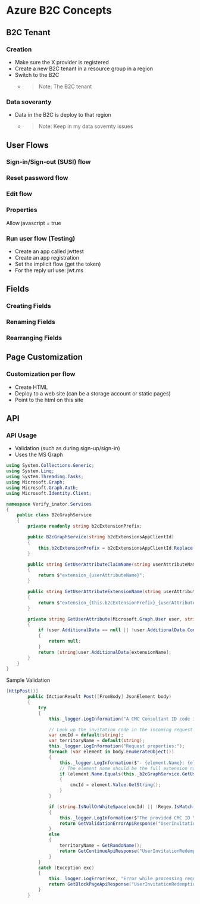 # Azure B2C Concepts

## B2C Tenant

### Creation

- Make sure the X provider is registered
- Create a new B2C tenant in a resource group in a region
- Switch to the B2C
  - > Note: The B2C tenant

### Data soveranty

- Data in the B2C is deploy to that region
  - > Note: Keep in my data sovernty issues

## User Flows

### Sign-in/Sign-out (SUSI) flow

### Reset password flow

### Edit flow

### Properties

Allow javascript = true

### Run user flow (Testing)

- Create an app called jwttest
- Create an app registration
- Set the implicit flow (get the token)
- For the reply url use: jwt.ms

## Fields 

### Creating Fields

### Renaming Fields

### Rearranging Fields

## Page Customization

### Customization per flow

- Create HTML
- Deploy to a web site (can be a storage account or static pages)
- Point to the html on this site

## API

### API Usage

- Validation (such as during sign-up/sign-in)
- Uses the MS Graph

```c#
using System.Collections.Generic;
using System.Linq;
using System.Threading.Tasks;
using Microsoft.Graph;
using Microsoft.Graph.Auth;
using Microsoft.Identity.Client;

namespace Verify_inator.Services
{
    public class B2cGraphService
    {
        private readonly string b2cExtensionPrefix;

        public B2cGraphService(string b2cExtensionsAppClientId)
        {
            this.b2cExtensionPrefix = b2cExtensionsAppClientId.Replace("-", "");
        }

        public string GetUserAttributeClaimName(string userAttributeName)
        {
            return $"extension_{userAttributeName}";
        }

        public string GetUserAttributeExtensionName(string userAttributeName)
        {
            return $"extension_{this.b2cExtensionPrefix}_{userAttributeName}";
        }

        private string GetUserAttribute(Microsoft.Graph.User user, string extensionName)
        {
            if (user.AdditionalData == null || !user.AdditionalData.ContainsKey(extensionName))
            {
                return null;
            }
            return (string)user.AdditionalData[extensionName];
        }
    }
}
```

Sample Validation
```c#
[HttpPost()]
        public IActionResult Post([FromBody] JsonElement body)
        {
            try
            {
                this._logger.LogInformation("A CMC Consultant ID code is being redeemed.");

                // Look up the invitation code in the incoming request.
                var cmcId = default(string);
                var territoryName = default(string);
                this._logger.LogInformation("Request properties:");
                foreach (var element in body.EnumerateObject())
                {
                    this._logger.LogInformation($"- {element.Name}: {element.Value.GetRawText()}");
                    // The element name should be the full extension name as seen by the Graph API (e.g. "extension_appid_InvitationCode").
                    if (element.Name.Equals(this._b2cGraphService.GetUserAttributeExtensionName(Constants.UserAttributes.ConsultantID), StringComparison.InvariantCultureIgnoreCase))
                    {
                        cmcId = element.Value.GetString();
                    }
                }

                if (string.IsNullOrWhiteSpace(cmcId) || !Regex.IsMatch(cmcId, CMCID_REGEX))
                {
                    this._logger.LogInformation($"The provided CMC ID \"{cmcId}\" is invalid.");
                    return GetValidationErrorApiResponse("UserInvitationRedemptionFailed-Invalid", "The invitation code you provided is invalid.");
                }
                else
                {
                    territoryName = GetRandoName();
                    return GetContinueApiResponse("UserInvitationRedemptionSucceeded", "The invitation code you provided is valid.", cmcId, territoryName);
                }
            }
            catch (Exception exc)
            {
                this._logger.LogError(exc, "Error while processing request body: " + exc.ToString());
                return GetBlockPageApiResponse("UserInvitationRedemptionFailed-InternalError", "An error occurred while validating your invitation code, please try again later.");
            }
        }
```
